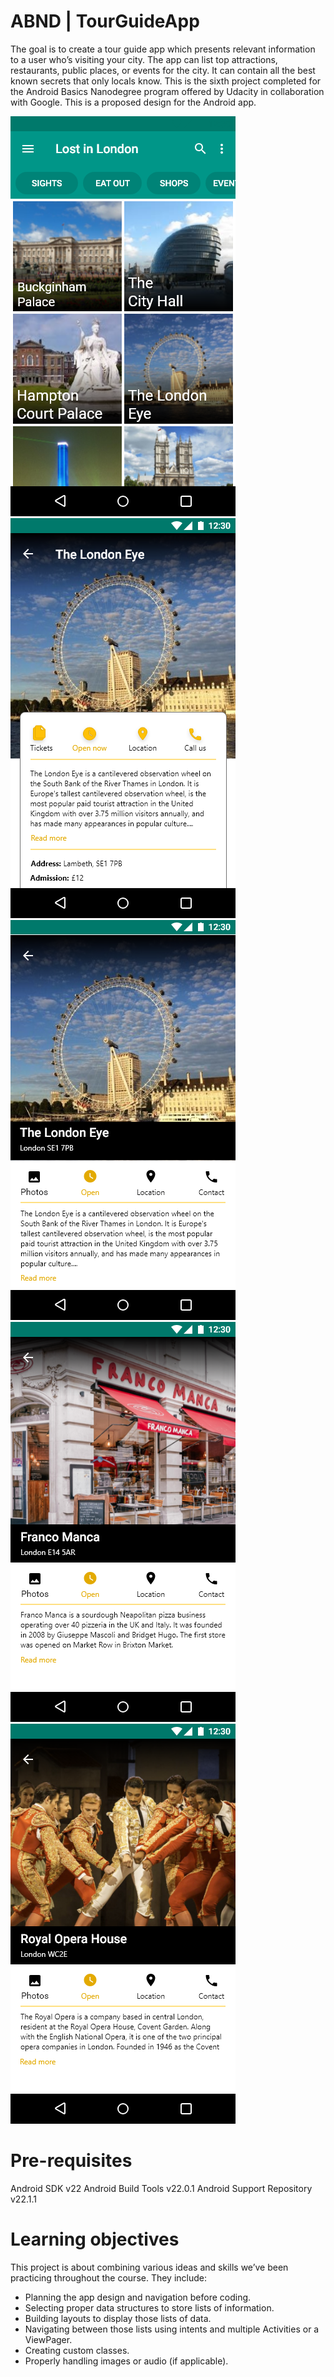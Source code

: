 # ABND | TourGuideApp
The goal is to create a tour guide app which presents relevant information to a user who’s visiting your city. The app can list top attractions, restaurants, public places, or events for the city. It can contain all the best known secrets that only locals know.
This is the sixth project completed for the Android Basics Nanodegree program offered by Udacity in collaboration with Google. This is a proposed design for the Android app.

![](MainScreen.png)
![](detail_screen_1.png) ![](DetailScreenPlaces.png)
![](DetailScreenEat.png) ![](DetailScreenEvents.png)

# Pre-requisites
Android SDK v22 Android Build Tools v22.0.1 Android Support Repository v22.1.1

# Learning objectives

This project is about combining various ideas and skills we’ve been practicing throughout the course. They include:

- Planning the app design and navigation before coding.
- Selecting proper data structures to store lists of information.
- Building layouts to display those lists of data.
- Navigating between those lists using intents and multiple Activities or a ViewPager.
- Creating custom classes.
- Properly handling images or audio (if applicable).
